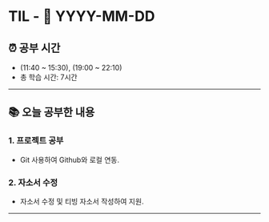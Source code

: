 # TIL - 📅 YYYY-MM-DD

## ⏰ 공부 시간
- (11:40 ~ 15:30), (19:00 ~ 22:10)
- 총 학습 시간: 7시간
---

## 📚 오늘 공부한 내용
### 1. 프로젝트 공부
- Git 사용하여 Github와 로컬 연동.

### 2. 자소서 수정
- 자소서 수정 및 티빙 자소서 작성하여 지원.

---